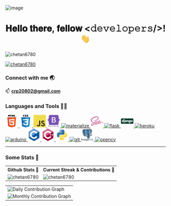 ![image](https://user-images.githubusercontent.com/62825092/164681746-3d656b44-88b9-44ad-a509-705ddffaa787.png)

<!-- <h1 align="center">konnichiwa <img src="https://github.com/TheDudeThatCode/TheDudeThatCode/blob/master/Assets/Hi.gif" width="40px"></h1> -->
<h1 align="center">𝐇𝐞𝐥𝐥𝐨 𝐭𝐡𝐞𝐫𝐞, 𝐟𝐞𝐥𝐥𝐨𝐰 <𝚍𝚎𝚟𝚎𝚕𝚘𝚙𝚎𝚛𝚜/>! <img src="https://github.com/ABSphreak/ABSphreak/blob/master/gifs/Hi.gif" width="30px">
</h1>

<p> <img src="https://komarev.com/ghpvc/?username=chetan6780&label=Profile%20views&color=0e75b6&style=flat"
        alt="chetan6780" /> </p>



<p> <a href="https://github.com/ryo-ma/github-profile-trophy"><img
            src="https://github-profile-trophy.vercel.app/?username=chetan6780" alt="chetan6780" /></a> </p>

### Connect with me 🌏

<!-- <p>
    <a href="https://linkedin.com/in/chetan patil" target="blank"><img align="center"
            src="https://cdn.jsdelivr.net/npm/simple-icons@3.0.1/icons/linkedin.svg" alt="chetan patil" height="30"
            width="40" /></a>
    <a href="https://instagram.com/chetan_6780" target="blank"><img align="center"
            src="https://cdn.jsdelivr.net/npm/simple-icons@3.0.1/icons/instagram.svg" alt="chetan6780" height="30"
            width="40" /></a>
    <a href="https://www.codechef.com/users/chetan_6780" target="blank"><img align="center"
            src="https://cdn.jsdelivr.net/npm/simple-icons@3.1.0/icons/codechef.svg" alt="chetan_6780" height="30"
            width="40" /></a>
    <a href="https://www.hackerrank.com/chetan_6780" target="blank"><img align="center"
            src="https://cdn.jsdelivr.net/npm/simple-icons@3.0.1/icons/hackerrank.svg" alt="chetan_6780" height="30"
            width="40" /></a>
    <a href="https://codeforces.com/profile/chetan_6780" target="blank"><img align="center"
            src="https://cdn.jsdelivr.net/npm/simple-icons@3.0.1/icons/codeforces.svg" alt="chetan_6780" height="30"
            width="40" /></a>
    <a href="https://auth.geeksforgeeks.org/user/crp20802/profile" target="blank"><img align="center"
            src="https://cdn.jsdelivr.net/npm/simple-icons@3.0.1/icons/geeksforgeeks.svg" alt="crp20802/profile"
            height="30" width="40" /></a>
</p>
 -->
📫 **crp20802@gmail.com**

### Languages and Tools 🧑‍💻

<p>
    <a href="https://www.w3.org/html/" target="_blank"> <img
            src="https://raw.githubusercontent.com/devicons/devicon/master/icons/html5/html5-original-wordmark.svg"
            alt="html5" width="40" height="40" />
    </a>
    <a href="https://www.w3schools.com/css/" target="_blank">
        <img src="https://raw.githubusercontent.com/devicons/devicon/master/icons/css3/css3-original-wordmark.svg"
            alt="css3" width="40" height="40" />
    </a>
    <a href="https://developer.mozilla.org/en-US/docs/Web/JavaScript" target="_blank"> <img
            src="https://raw.githubusercontent.com/devicons/devicon/master/icons/javascript/javascript-original.svg"
            alt="javascript" width="40" height="40" />
    </a>
    <a href="https://getbootstrap.com" target="_blank"> <img
            src="https://raw.githubusercontent.com/devicons/devicon/master/icons/bootstrap/bootstrap-plain-wordmark.svg"
            alt="bootstrap" width="40" height="40" />
    </a>
    <a href="https://materializecss.com/" target="_blank"> <img
            src="https://raw.githubusercontent.com/prplx/svg-logos/5585531d45d294869c4eaab4d7cf2e9c167710a9/svg/materialize.svg"
            alt="materialize" width="40" height="40" />
    </a>
    <a href="https://sass-lang.com" target="_blank"> <img
            src="https://raw.githubusercontent.com/devicons/devicon/master/icons/sass/sass-original.svg" alt="sass"
            width="40" height="40" />
    </a>
    <a href="https://flask.palletsprojects.com/" target="_blank">
        <img src="https://www.vectorlogo.zone/logos/pocoo_flask/pocoo_flask-icon.svg" alt="flask" width="40"
            height="40" />
    </a>
    <a href="https://www.djangoproject.com/" target="_blank"> <img
            src="https://raw.githubusercontent.com/devicons/devicon/master/icons/django/django-original.svg"
            alt="django" width="40" height="40" />
    </a>
    <a href="https://heroku.com" target="_blank"> <img src="https://www.vectorlogo.zone/logos/heroku/heroku-icon.svg"
            alt="heroku" width="40" height="40" />
    </a>
    <a href="https://www.arduino.cc/" target="_blank"> <img src="https://cdn.worldvectorlogo.com/logos/arduino-1.svg"
            alt="arduino" width="40" height="40" />
    </a>
    <a href="https://www.cprogramming.com/" target="_blank"> <img
            src="https://raw.githubusercontent.com/devicons/devicon/master/icons/c/c-original.svg" alt="c" width="40"
            height="40" /> </a>
    <a href="https://www.w3schools.com/cpp/" target="_blank"> <img
            src="https://raw.githubusercontent.com/devicons/devicon/master/icons/cplusplus/cplusplus-original.svg"
            alt="cplusplus" width="40" height="40" />
    </a>
    <a href="https://www.python.org" target="_blank"> <img
            src="https://raw.githubusercontent.com/devicons/devicon/master/icons/python/python-original.svg"
            alt="python" width="40" height="40" />
    </a>
    <a href="https://git-scm.com/" target="_blank"> <img
            src="https://www.vectorlogo.zone/logos/git-scm/git-scm-icon.svg" alt="git" width="40" height="40" />
    </a>
    <a href="https://www.postgresql.org" target="_blank">
        <img src="https://raw.githubusercontent.com/devicons/devicon/master/icons/postgresql/postgresql-original-wordmark.svg"
            alt="postgresql" width="40" height="40" />
    </a>
    <a href="https://opencv.org/" target="_blank"> <img src="https://www.vectorlogo.zone/logos/opencv/opencv-icon.svg"
            alt="opencv" width="40" height="40" />
    </a>
</p>

---

<h3> Some Stats 📓 </h3>
<!-- 
<div align="center">
    <img src="https://metrics.lecoq.io/chetan6780?template=terminal&base.header=0&base.activity=0&base.repositories=0&base.metadata=0&languages=1&languages.limit=8&languages.colors=github&languages.threshold=0%25&config.timezone=America%2FToronto" alt="chetan6780">
</div>  -->

<table>
<th>Github Stats 🌟</th>
<th>Current Streak & Contributions 🚀 </th>
    <tr>
        <td>
            <img src="https://github-readme-stats.vercel.app/api?username=chetan6780&show_icons=true&locale=en&theme=radical" alt="chetan6780">
        </td>
        <td>
            <img src="https://github-readme-streak-stats.herokuapp.com/?user=chetan6780&theme=radical"
                        alt="chetan6780">
        </td>
    </tr>
</table>

<table>
    <tr>
        <td>
            <img width="100%" height="auto"
                src="https://activity-graph.herokuapp.com/graph?username=chetan6780&bg_color=1a1b27&color=be90f2&line=638fda&point=35aea1&area=true"
                alt="Daily Contribution Graph" />
        </td>
    </tr>
    <tr colspan="2">
        <td>
			<img src="https://github-profile-summary-cards.vercel.app/api/cards/profile-details?username=chetan6780&theme=monokai"  width="100%" height="auto"  alt="Monthly Contribution Graph" >
        </td>
    </tr>
</table>

<!-- [![Matrix SVG](https://raw.githubusercontent.com/rodrigograca31/rodrigograca31/master/matrix.svg)](https://www.youtube.com/channel/UCcSu42m7xhCumIKkKupnpRA)  -->
